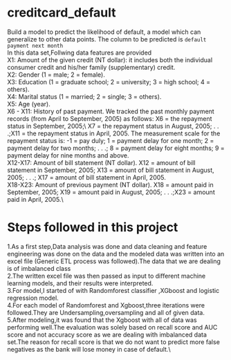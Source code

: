 # creditcard_default
Build a model to predict the likelihood of default, a model which can generalize to other data points. The column to be predicted is `default payment next month`\
In this data set,Follwing data features are provided\
X1: Amount of the given credit (NT dollar): it includes both the individual consumer credit and his/her family (supplementary) credit.\
X2: Gender (1 = male; 2 = female).\
X3: Education (1 = graduate school; 2 = university; 3 = high school; 4 = others).\
X4: Marital status (1 = married; 2 = single; 3 = others).\
X5: Age (year).\
X6 - X11: History of past payment. We tracked the past monthly payment records (from April to September, 2005) as follows: X6 = the repayment status in September, 2005;\ X7 = the repayment status in August, 2005; . . .;X11 = the repayment status in April, 2005. The measurement scale for the repayment status is: -1 = pay duly; 1 = payment delay for one month; 2 = payment delay for two months; . . .; 8 = payment delay for eight months; 9 = payment delay for nine months and above.\
X12-X17: Amount of bill statement (NT dollar). X12 = amount of bill statement in September, 2005; X13 = amount of bill statement in August, 2005; . . .; X17 = amount of bill statement in April, 2005. \
X18-X23: Amount of previous payment (NT dollar). X18 = amount paid in September, 2005; X19 = amount paid in August, 2005; . . .;X23 = amount paid in April, 2005.\

# Steps followed in this project
1.As a first step,Data analysis was done and data cleaning and feature engineering was done on the data and the modeled data was written into an excel file (Generic ETL process was followed).The data that we are dealing is of imbalanced class\
2.The written excel file was then passed as input to different machine learning models, and their results were interpreted.\
3.For model,I started of with Randomforest classifier ,XGboost and logistic regression model.\
4.For each model of Randomforest and Xgboost,three iterations were followed.They are Undersampling,oversampling and all of given data.\
5.After modeling,it was found that the Xgboost with all of data was performing well.The evaluation was solely based on recall score and AUC score and not accuracy score as we are dealing with imbalanced data set.The reason for recall score is that we do not want to predict more false negatives as the bank will lose money in case of default.\
